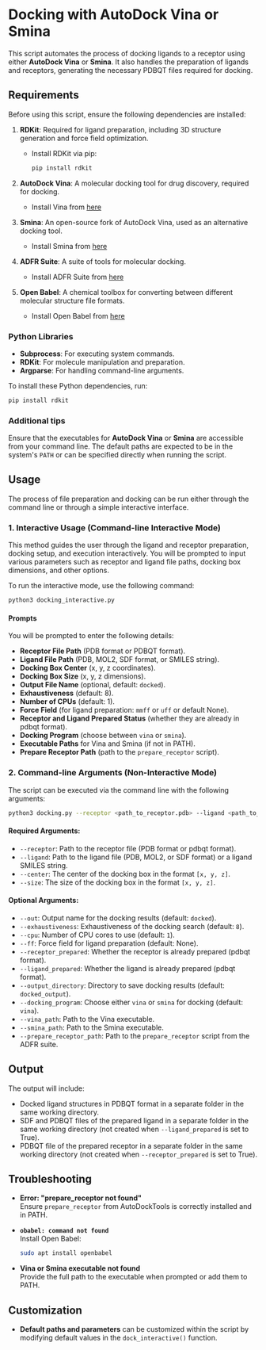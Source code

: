 # Docking with AutoDock Vina or Smina

This script automates the process of docking ligands to a receptor using either **AutoDock Vina** or **Smina**. It also handles the preparation of ligands and receptors, generating the necessary PDBQT files required for docking.

## Requirements

Before using this script, ensure the following dependencies are installed:

1. **RDKit**: Required for ligand preparation, including 3D structure generation and force field optimization.
   - Install RDKit via pip:
       ```bash
       pip install rdkit
       ```

2. **AutoDock Vina**: A molecular docking tool for drug discovery, required for docking.
   - Install Vina from [here](https://vina.scripps.edu/downloads/)

3. **Smina**: An open-source fork of AutoDock Vina, used as an alternative docking tool.
   - Install Smina from [here](https://sourceforge.net/projects/smina/)

4. **ADFR Suite**: A suite of tools for molecular docking.
   - Install ADFR Suite from [here](https://ccsb.scripps.edu/adfr/downloads/)

5. **Open Babel**: A chemical toolbox for converting between different molecular structure file formats.
   - Install Open Babel from [here](https://openbabel.github.io/docs/Installation/install.html)

### Python Libraries
- **Subprocess**: For executing system commands.
- **RDKit**: For molecule manipulation and preparation.
- **Argparse**: For handling command-line arguments.

To install these Python dependencies, run:
```bash
pip install rdkit
```

### Additional tips
Ensure that the executables for **AutoDock Vina** or **Smina** are accessible from your command line. The default paths are expected to be in the system's `PATH` or can be specified directly when running the script.

## Usage

The process of file preparation and docking can be run either through the command line or through a simple interactive interface.

### 1. Interactive Usage (Command-line Interactive Mode)
This method guides the user through the ligand and receptor preparation, docking setup, and execution interactively. You will be prompted to input various parameters such as receptor and ligand file paths, docking box dimensions, and other options.

To run the interactive mode, use the following command:
```bash
python3 docking_interactive.py
```

#### Prompts
You will be prompted to enter the following details:
- **Receptor File Path** (PDB format or PDBQT format).
- **Ligand File Path** (PDB, MOL2, SDF format, or SMILES string).
- **Docking Box Center** (x, y, z coordinates).
- **Docking Box Size** (x, y, z dimensions).
- **Output File Name** (optional, default: `docked`).
- **Exhaustiveness** (default: 8).
- **Number of CPUs** (default: 1).
- **Force Field** (for ligand preparation: `mmff` or `uff` or default None).
- **Receptor and Ligand Prepared Status** (whether they are already in pdbqt format).
- **Docking Program** (choose between `vina` or `smina`).
- **Executable Paths** for Vina and Smina (if not in PATH).
- **Prepare Receptor Path** (path to the `prepare_receptor` script).

### 2. Command-line Arguments (Non-Interactive Mode)
The script can be executed via the command line with the following arguments:

```bash
python3 docking.py --receptor <path_to_receptor.pdb> --ligand <path_to_ligand.sdf> --center <x_center y_center z_center> --size <x_size y_size z_size> [options]
```

#### Required Arguments:
- `--receptor`: Path to the receptor file (PDB format or pdbqt format).
- `--ligand`: Path to the ligand file (PDB, MOL2, or SDF format) or a ligand SMILES string.
- `--center`: The center of the docking box in the format `[x, y, z]`.
- `--size`: The size of the docking box in the format `[x, y, z]`.

#### Optional Arguments:
- `--out`: Output name for the docking results (default: `docked`).
- `--exhaustiveness`: Exhaustiveness of the docking search (default: `8`).
- `--cpu`: Number of CPU cores to use (default: `1`).
- `--ff`: Force field for ligand preparation (default: None).
- `--receptor_prepared`: Whether the receptor is already prepared (pdbqt format).
- `--ligand_prepared`: Whether the ligand is already prepared (pdbqt format).
- `--output_directory`: Directory to save docking results (default: `docked_output`).
- `--docking_program`: Choose either `vina` or `smina` for docking (default: `vina`).
- `--vina_path`: Path to the Vina executable.
- `--smina_path`: Path to the Smina executable.
- `--prepare_receptor_path`: Path to the `prepare_receptor` script from the ADFR suite.

## Output

The output will include:
- Docked ligand structures in PDBQT format in a separate folder in the same working directory.
- SDF and PDBQT files of the prepared ligand in a separate folder in the same working directory (not created when `--ligand_prepared` is set to True).
- PDBQT file of the prepared receptor in a separate folder in the same working directory (not created when `--receptor_prepared` is set to True).

## Troubleshooting

- **Error: "prepare_receptor not found"**  
  Ensure `prepare_receptor` from AutoDockTools is correctly installed and in PATH.
  
- **`obabel: command not found`**  
  Install Open Babel:
    ```bash
    sudo apt install openbabel
    ```

- **Vina or Smina executable not found**  
  Provide the full path to the executable when prompted or add them to PATH.

## Customization

- **Default paths and parameters** can be customized within the script by modifying default values in the `dock_interactive()` function.


